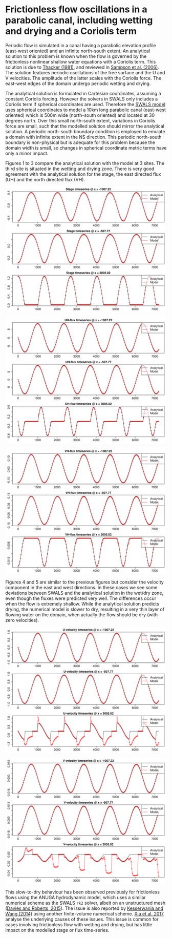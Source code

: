 # Frictionless flow oscillations in a parabolic canal, including wetting and drying and a Coriolis term

Periodic flow is simulated in a canal having a parabolic elevation profile (east-west oriented) and an infinite north-south extent. An analytical solution to this problem is known when the flow is governed by the frictionless nonlinear shallow water equations with a Coriolis term. This solution is due to [Thacker (1981)](https://doi.org/10.1017/S0022112081001882), and reviewed in [Sampson et al. (2006)](https://journal.austms.org.au/V47EMAC2005/Sampson/Sampson.pdf). The solution features periodic oscillations of the free surface and the U and V velocities. The amplitude of the latter scales with the Coriolis force. The east-west edges of the domain undergo periodic wetting and drying.

The analytical solution is formulated in Cartesian coordinates, assuming a constant Coriolis forcing. However the solvers in SWALS only includes a Coriolis term if spherical coordinates are used. Therefore the [SWALS model](parabolic_canal.f90) uses spherical coordinates to model a 10km long parabolic canal (east-west oriented) which is 500m wide (north-south oriented) and located at 30 degrees north. Over this small north-south extent, variations in Coriolis force are small, such that the modelled solution should mirror the analytical solution. A periodic north-south boundary condition is employed to emulate a domain with infinite extent in the NS direction. This periodic north-south boundary is non-physical but is adequate for this problem because the domain width is small, so changes in spherical coordinate metric terms have only a minor impact. 

Figures 1 to 3 compare the analytical solution with the model at 3 sites. The third site is situated in the wetting and drying zone. There is very good agreement with the analytical solution for the stage, the east directed flux (UH) and the north directed flux (VH). 

![Figure 1: Modelled stage at 3 sites (with wetting and drying at the bottom site)](https://github.com/GeoscienceAustralia/ptha/blob/figures/propagation/SWALS/examples/parabolic_canal/model_vs_analytical_stage_rk2.png)

![Figure 2: Modelled easterly flux (UH) at 3 sites (with wetting and drying at the bottom site)](https://github.com/GeoscienceAustralia/ptha/blob/figures/propagation/SWALS/examples/parabolic_canal/model_vs_analytical_UH_rk2.png)

![Figure 3: Modelled northerly flux (VH) at 3 sites (with wetting and drying at the bottom site)](https://github.com/GeoscienceAustralia/ptha/blob/figures/propagation/SWALS/examples/parabolic_canal/model_vs_analytical_VH_rk2.png)

Figures 4 and 5 are similar to the previous figures but consider the velocity component in the east and west directions. In these cases we see some deviations between SWALS and the analytical solution in the wet/dry zone, even though the fluxes were predicted very well. The differences occur when the flow is extremely shallow. While the analytical solution predicts drying, the numerical model is slower to dry, resulting in a very thin layer of flowing water on the domain, when actually the flow should be dry (with zero velocities).

![Figure 4: Modelled easterly velocity (U) at 3 sites (with wetting and drying at the bottom site)](https://github.com/GeoscienceAustralia/ptha/blob/figures/propagation/SWALS/examples/parabolic_canal/model_vs_analytical_U_rk2.png)

![Figure 5: Modelled northerly velocity (V) at 3 sites (with wetting and drying at the bottom site)](https://github.com/GeoscienceAustralia/ptha/blob/figures/propagation/SWALS/examples/parabolic_canal/model_vs_analytical_V_rk2.png)

This slow-to-dry behaviour has been observed previously for frictionless flows using the ANUGA hydrodynamic model, which uses a similar numerical scheme as the SWALS `rk2` solver, albeit on an unstructured mesh ([Davies and Roberts, 2015](https://www.mssanz.org.au/modsim2015/L5/davies.pdf)). The issue is also reported by [Kesserwania and Wang (2014)]( https://doi.org/10.1002/2013WR014906) using another finite-volume numerical scheme. [Xia et al. 2017](https://doi.org/10.1002/2016WR020055) analyse the underlying causes of these issues. This issue is common for cases involving frictionless flow with wetting and drying, but has little impact on the modelled stage or flux time-series. 
